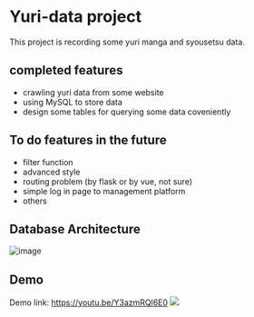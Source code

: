 # Yuri-data project
This project is recording some yuri manga and syousetsu data. 
## completed features
- crawling yuri data from some website
- using MySQL to store data
- design some tables for querying some data coveniently
## To do features in the future
- filter function
- advanced style
- routing problem (by flask or by vue, not sure)
- simple log in page to management platform
- others
## Database Architecture
![image](https://i.imgur.com/mGQDIgF.png)
## Demo
Demo link: https://youtu.be/Y3azmRQl6E0
![](https://imgur.com/pvB71jU.png)